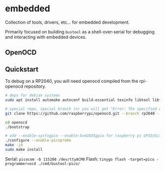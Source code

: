 # embedded

Collection of tools, drivers, etc... for embedded development.

Primarily focused on building `bustool` as a shell-over-serial for debugging and interacting with embedded devices.

## OpenOCD

## Quickstart

To debug on a RP2040, you will need openocd compiled from the rpi-openocd repository.

```sh
# deps for debian systems
sudo apt install automake autoconf build-essential texinfo libtool libftdi-dev libusb-1.0-0-dev

# special repo, special branch (or you will get "Error: The specified debug interface was not found (picoprobe)")
git clone https://github.com/raspberrypi/openocd.git --branch rp2040 --depth=1 --no-single-branch

cd openocd
./bootstrap

# add --enable-sysfsgpio --enable-bcm2835gpio for raspberry pi GPIO/bitbang support
./configure --enable-picoprobe
make -j4
sudo make install
```

Serial: `picocom -b 115200 /dev/ttyACM0`
Flash: `tinygo flash -target=pico -programmer=ocd ./cmd/bustool-pico/`
